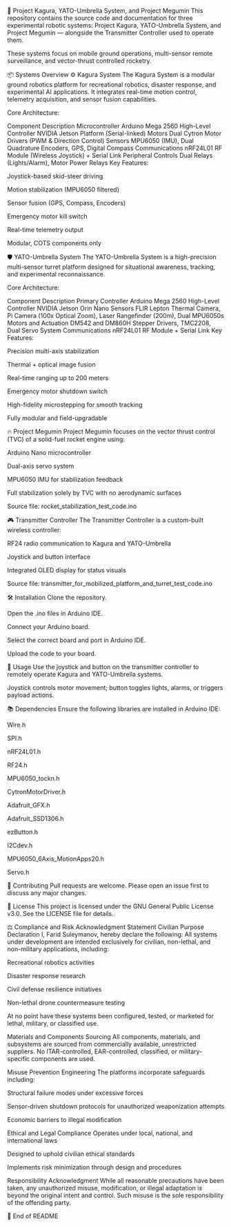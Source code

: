 🚀 Project Kagura, YATO-Umbrella System, and Project Megumin
This repository contains the source code and documentation for three experimental robotic systems:
Project Kagura, YATO-Umbrella System, and Project Megumin — alongside the Transmitter Controller used to operate them.

These systems focus on mobile ground operations, multi-sensor remote surveillance, and vector-thrust controlled rocketry.

📦 Systems Overview
⚙️ Kagura System
The Kagura System is a modular ground robotics platform for recreational robotics, disaster response, and experimental AI applications.
It integrates real-time motion control, telemetry acquisition, and sensor fusion capabilities.

Core Architecture:


Component	Description
Microcontroller	Arduino Mega 2560
High-Level Controller	NVIDIA Jetson Platform (Serial-linked)
Motors	Dual Cytron Motor Drivers (PWM & Direction Control)
Sensors	MPU6050 (IMU), Dual Quadrature Encoders, GPS, Digital Compass
Communications	nRF24L01 RF Module (Wireless Joystick) + Serial Link
Peripheral Controls	Dual Relays (Lights/Alarm), Motor Power Relays
Key Features:

Joystick-based skid-steer driving

Motion stabilization (MPU6050 filtered)

Sensor fusion (GPS, Compass, Encoders)

Emergency motor kill switch

Real-time telemetry output

Modular, COTS components only

🛡️ YATO-Umbrella System
The YATO-Umbrella System is a high-precision multi-sensor turret platform designed for situational awareness, tracking, and experimental reconnaissance.

Core Architecture:


Component	Description
Primary Controller	Arduino Mega 2560
High-Level Controller	NVIDIA Jetson Orin Nano
Sensors	FLIR Lepton Thermal Camera, Pi Camera (100x Optical Zoom), Laser Rangefinder (200m), Dual MPU6050s
Motors and Actuation	DM542 and DM860H Stepper Drivers, TMC2208, Dual Servo System
Communications	nRF24L01 RF Module + Serial Link
Key Features:

Precision multi-axis stabilization

Thermal + optical image fusion

Real-time ranging up to 200 meters

Emergency motor shutdown switch

High-fidelity microstepping for smooth tracking

Fully modular and field-upgradable

🔥 Project Megumin
Project Megumin focuses on the vector thrust control (TVC) of a solid-fuel rocket engine using:

Arduino Nano microcontroller

Dual-axis servo system

MPU6050 IMU for stabilization feedback

Full stabilization solely by TVC with no aerodynamic surfaces

Source file:
rocket_stabilization_test_code.ino

🎮 Transmitter Controller
The Transmitter Controller is a custom-built wireless controller:

RF24 radio communication to Kagura and YATO-Umbrella

Joystick and button interface

Integrated OLED display for status visuals

Source file:
transmitter_for_mobilized_platform_and_turret_test_code.ino

🛠️ Installation
Clone the repository.

Open the .ino files in Arduino IDE.

Connect your Arduino board.

Select the correct board and port in Arduino IDE.

Upload the code to your board.

🚀 Usage
Use the joystick and button on the transmitter controller to remotely operate Kagura and YATO-Umbrella systems.

Joystick controls motor movement; button toggles lights, alarms, or triggers payload actions.

📚 Dependencies
Ensure the following libraries are installed in Arduino IDE:

Wire.h

SPI.h

nRF24L01.h

RF24.h

MPU6050_tockn.h

CytronMotorDriver.h

Adafruit_GFX.h

Adafruit_SSD1306.h

ezButton.h

I2Cdev.h

MPU6050_6Axis_MotionApps20.h

Servo.h

🤝 Contributing
Pull requests are welcome.
Please open an issue first to discuss any major changes.

📜 License
This project is licensed under the GNU General Public License v3.0.
See the LICENSE file for details.

⚖️ Compliance and Risk Acknowledgment Statement
Civilian Purpose Declaration
I, Farid Suleymanov, hereby declare the following:
All systems under development are intended exclusively for civilian, non-lethal, and non-military applications, including:

Recreational robotics activities

Disaster response research

Civil defense resilience initiatives

Non-lethal drone countermeasure testing

At no point have these systems been configured, tested, or marketed for lethal, military, or classified use.

Materials and Components Sourcing
All components, materials, and subsystems are sourced from commercially available, unrestricted suppliers.
No ITAR-controlled, EAR-controlled, classified, or military-specific components are used.

Misuse Prevention Engineering
The platforms incorporate safeguards including:

Structural failure modes under excessive forces

Sensor-driven shutdown protocols for unauthorized weaponization attempts

Economic barriers to illegal modification

Ethical and Legal Compliance
Operates under local, national, and international laws

Designed to uphold civilian ethical standards

Implements risk minimization through design and procedures

Responsibility Acknowledgment
While all reasonable precautions have been taken, any unauthorized misuse, modification, or illegal adaptation is beyond the original intent and control.
Such misuse is the sole responsibility of the offending party.

🧠 End of README
